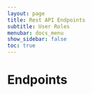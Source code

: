 ```yaml
---
layout: page
title: Rest API Endpoints
subtitle: User Roles
menubar: docs_menu
show_sidebar: false
toc: true
---
```


# Endpoints